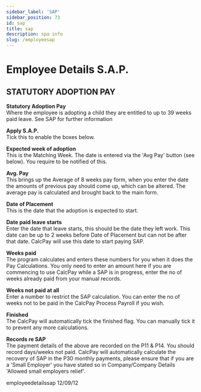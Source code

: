 ```yaml
---
sidebar_label: 'SAP'
sidebar_position: 73
id: sap
title: sap
description: spa info
slug: /employeesap 
---
```


# Employee Details S.A.P.

## STATUTORY ADOPTION PAY

 

**Statutory Adoption Pay**\
Where the employee is adopting a child they are entitled to up to 39 weeks paid leave. See SAP  for further information

**Apply S.A.P.**\
Tick this to enable the boxes below.

**Expected week of adoption**\
This is the Matching Week. The date is entered via the 'Avg Pay' button (see below). You require to be notified of this.

**Avg. Pay**\
This brings up the Average of 8 weeks pay form, when you enter the date the amounts of previous pay should come up, which can be altered.
The average pay is calculated and brought back to the main form.

**Date of Placement**\
This is the date that the adoption is expected to start.

**Date paid leave starts**\
Enter the date that leave starts, this should be the date they left work.
This date can be up to 2 weeks before Date of Placement but can not be after that date. CalcPay will use this date to start paying SAP.

**Weeks paid**\
The program calculates and enters these numbers for you when it does the Pay Calculations.
You only need to enter an amount here if you are commencing to use CalcPay while a SAP is in progress, enter the no of weeks already paid from your manual records.

**Weeks not paid at all**\
Enter a number to restrict the SAP calculation.  You can enter the no of weeks not to be paid in the CalcPay  Process Payroll   if you wish.

**Finished**\
The CalcPay will automatically tick the finished flag.
You can manually tick it to prevent any more calculations.

**Records re SAP**\
The payment details of the above are recorded on the P11 & P14. You should record days/weeks not paid.
CalcPay will automatically calculate the recovery of SAP in the P30 monthly payments, please ensure that if you are a 'Small Employer'  you have stated so in Company/Company Details 'Allowed small employers relief'.



employeedetailssap 12/09/12